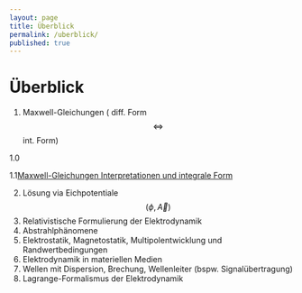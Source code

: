 ```yaml
---
layout: page
title: Überblick
permalink: /uberblick/
published: true
---
```

# Überblick

1.	Maxwell-Gleichungen ( diff. Form $$ \Longleftrightarrow $$ int. Form)

1.0

1.1[Maxwell-Gleichungen Interpretationen und integrale Form](https://elektrodynamik.github.io/2018/04/17/1.1-Maxwell-Gleichungen-Interpretationen.html "Maxwell-Gleichungen Interpretationen und integrale Form")

2.	Lösung via Eichpotentiale $$ (\phi , \vec A)  $$
3.	Relativistische Formulierung der Elektrodynamik
4.	Abstrahlphänomene
5.	Elektrostatik, Magnetostatik, Multipolentwicklung und Randwertbedingungen
6.	Elektrodynamik in materiellen Medien
7.	Wellen mit Dispersion, Brechung, Wellenleiter (bspw. Signalübertragung)
8.	Lagrange-Formalismus der Elektrodynamik
